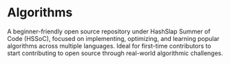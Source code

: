 # Algorithms
A beginner-friendly open source repository under HashSlap Summer of Code (HSSoC), focused on implementing, optimizing, and learning popular algorithms across multiple languages. Ideal for first-time contributors to start contributing to open source through real-world algorithmic challenges.
